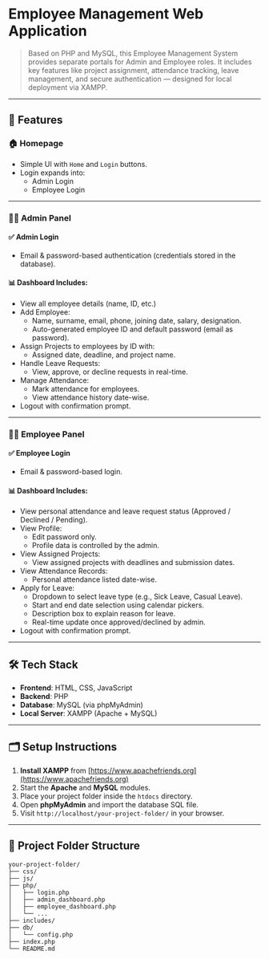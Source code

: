 # Employee Management Web Application

> Based on PHP and MySQL, this Employee Management System provides separate portals for Admin and Employee roles. It includes key features like project assignment, attendance tracking, leave management, and secure authentication — designed for local deployment via XAMPP.

---

## 🚀 Features

### 🏠 Homepage
- Simple UI with `Home` and `Login` buttons.
- Login expands into:
  - Admin Login
  - Employee Login

---

### 👨‍💼 Admin Panel

#### ✅ Admin Login
- Email & password-based authentication (credentials stored in the database).

#### 📊 Dashboard Includes:
- View all employee details (name, ID, etc.)
- Add Employee:
  - Name, surname, email, phone, joining date, salary, designation.
  - Auto-generated employee ID and default password (email as password).
- Assign Projects to employees by ID with:
  - Assigned date, deadline, and project name.
- Handle Leave Requests:
  - View, approve, or decline requests in real-time.
- Manage Attendance:
  - Mark attendance for employees.
  - View attendance history date-wise.
- Logout with confirmation prompt.

---

### 👷‍♂️ Employee Panel

#### ✅ Employee Login
- Email & password-based login.

#### 📊 Dashboard Includes:
- View personal attendance and leave request status (Approved / Declined / Pending).
- View Profile:
  - Edit password only.
  - Profile data is controlled by the admin.
- View Assigned Projects:
  - View assigned projects with deadlines and submission dates.
- View Attendance Records:
  - Personal attendance listed date-wise.
- Apply for Leave:
  - Dropdown to select leave type (e.g., Sick Leave, Casual Leave).
  - Start and end date selection using calendar pickers.
  - Description box to explain reason for leave.
  - Real-time update once approved/declined by admin.
- Logout with confirmation prompt.

---

## 🛠️ Tech Stack

- **Frontend**: HTML, CSS, JavaScript  
- **Backend**: PHP  
- **Database**: MySQL (via phpMyAdmin)  
- **Local Server**: XAMPP (Apache + MySQL)

---

## 🗂️ Setup Instructions

1. **Install XAMPP** from [https://www.apachefriends.org](https://www.apachefriends.org)
2. Start the **Apache** and **MySQL** modules.
3. Place your project folder inside the `htdocs` directory.
4. Open **phpMyAdmin** and import the database SQL file.
5. Visit `http://localhost/your-project-folder/` in your browser.

---

## 📁 Project Folder Structure

```plaintext
your-project-folder/
├── css/
├── js/
├── php/
│   ├── login.php
│   ├── admin_dashboard.php
│   ├── employee_dashboard.php
│   └── ...
├── includes/
├── db/
│   └── config.php
├── index.php
└── README.md
